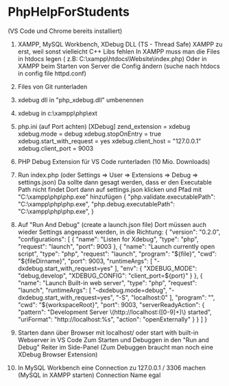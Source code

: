 # PhpHelpForStudents
(VS Code und Chrome bereits installiert)

1) XAMPP, MySQL Workbench, XDebug DLL (TS - Thread Safe)
	XAMPP zu erst, weil sonst vielleicht C++ Libs fehlen
	In XAMPP muss man die Files in htdocs legen ( z.B: C:\xampp\htdocs\Website\index.php)
	Oder in XAMPP beim Starten von Server die Config ändern (suche nach htdocs in config file httpd.conf)
	
2) Files von Git runterladen

3) xdebug dll in "php_xdebug.dll" umbenennen

4) xdebug in c:\xampp\php\ext

5) php.ini (auf Port achten)
	[XDebug]
	zend_extension = xdebug
	xdebug.mode = debug
	xdebug.stopOnEntry = true
	xdebug.start_with_request = yes
	xdebug.client_host = "127.0.0.1"
	xdebug.client_port = 9003

6) PHP Debug Extension für VS Code runterladen (10 Mio. Downloads)

7) Run index.php (oder Settings => User => Extensions => Debug => settings.json)
	Da sollte dann gesagt werden, dass er den Executable Path  nicht findet
	Dort dann auf settings.json klicken und Pfad mit "C:\\xampp\\php\\php.exe" hinzufügen
{
    "php.validate.executablePath": "C:\\xampp\\php\\php.exe",
    "php.debug.executablePath": "C:\\xampp\\php\\php.exe",
}

8) Auf "Run And Debug" (create a launch.json file)
	Dort müssen auch wieder Settings angepasst werden, in die Richtung:
{
    "version": "0.2.0",
    "configurations": [
        {
            "name": "Listen for Xdebug",
            "type": "php",
            "request": "launch",
            "port": 9003
        },
        {
            "name": "Launch currently open script",
            "type": "php",
            "request": "launch",
            "program": "${file}",
            "cwd": "${fileDirname}",
            "port": 9003,
            "runtimeArgs": [
                "-dxdebug.start_with_request=yes"
            ],
            "env": {
                "XDEBUG_MODE": "debug,develop",
                "XDEBUG_CONFIG": "client_port=${port}"
            }
        },
        {
            "name": "Launch Built-in web server",
            "type": "php",
            "request": "launch",
            "runtimeArgs": [
                "-dxdebug.mode=debug",
                "-dxdebug.start_with_request=yes",
                "-S",
                "localhost:0"
            ],
            "program": "",
            "cwd": "${workspaceRoot}",
            "port": 9003,
            "serverReadyAction": {
                "pattern": "Development Server \\(http://localhost:([0-9]+)\\) started",
                "uriFormat": "http://localhost:%s",
                "action": "openExternally"
            }
        }
    ]
}

9) Starten dann über Browser mit localhost/<Website Name> oder start with built-in Webserver in VS Code
	Zum Starten und Debuggen in den "Run and Debug" Reiter im Side-Panel
	(Zum Debuggen braucht man noch eine XDebug Browser Extension)

10) In MySQL Workbench eine Connection zu 127.0.0.1 / 3306 machen (MySQL in XAMPP starten)
	Connection Name egal
